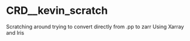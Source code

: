 # CRD__kevin_scratch
Scratching around trying to convert directly from .pp to zarr
Using Xarray and Iris
